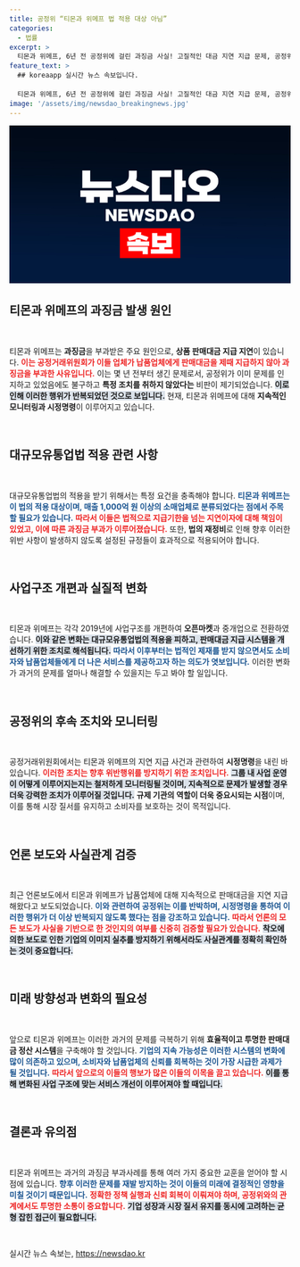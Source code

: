 ```yaml
---
title: 공정위 “티몬과 위메프 법 적용 대상 아님”
categories:
  - 법률
excerpt: >
  티몬과 위메프, 6년 전 공정위에 걸린 과징금 사실! 고질적인 대금 지연 지급 문제, 공정위는 방치했다? 사건의 전말과 향후 조치가 궁금하다면 클릭하세요!
feature_text: >
  ## koreaapp 실시간 뉴스 속보입니다.

  티몬과 위메프, 6년 전 공정위에 걸린 과징금 사실! 고질적인 대금 지연 지급 문제, 공정위는 방치했다? 사건의 전말과 향후 조치가 궁금하다면 클릭하세요!
image: '/assets/img/newsdao_breakingnews.jpg'
---
```


<p><img src="/assets/img/newsdao_breakingnews.jpg" alt="koreaapp 속보" /></p>

<h2 data-ke-size="size26">티몬과 위메프의 과징금 발생 원인</h2>

<p data-ke-size="size16">&nbsp;</p>

<p>티몬과 위메프는 <strong>과징금</strong>을 부과받은 주요 원인으로, <strong>상품 판매대금 지급 지연</strong>이 있습니다. <b><span style="color: #ee2323;">이는 공정거래위원회가 이들 업체가 납품업체에게 판매대금을 제때 지급하지 않아 과징금을 부과한 사유입니다.</span></b> 이는 몇 년 전부터 생긴 문제로서, 공정위가 이미 문제를 인지하고 있었음에도 불구하고 <strong>특정 조치를 취하지 않았다는</strong> 비판이 제기되었습니다. <b><span style="background-color: #21538527;">이로 인해 이러한 행위가 반복되었던 것으로 보입니다.</span></b> 현재, 티몬과 위메프에 대해 <strong>지속적인 모니터링과 시정명령</strong>이 이루어지고 있습니다.</p>

<p data-ke-size="size16">&nbsp;</p>

<h2 data-ke-size="size26">대규모유통업법 적용 관련 사항</h2>

<p data-ke-size="size16">&nbsp;</p>

<p>대규모유통업법의 적용을 받기 위해서는 특정 요건을 충족해야 합니다. <b><span style="color: #1a5490;">티몬과 위메프는 이 법의 적용 대상이며, 매출 1,000억 원 이상의 소매업체로 분류되었다는 점에서 주목할 필요가 있습니다.</span></b> <b><span style="color: #ee2323;">따라서 이들은 법적으로 지급기한을 넘는 지연이자에 대해 책임이 있었고, 이에 따른 과징금 부과가 이루어졌습니다.</span></b> 또한, <strong>법의 재정비</strong>로 인해 향후 이러한 위반 사항이 발생하지 않도록 설정된 규정들이 효과적으로 적용되어야 합니다.</p>

<p data-ke-size="size16">&nbsp;</p>

<h2 data-ke-size="size26">사업구조 개편과 실질적 변화</h2>

<p data-ke-size="size16">&nbsp;</p>

<p>티몬과 위메프는 각각 2019년에 사업구조를 개편하여 <strong>오픈마켓</strong>과 중개업으로 전환하였습니다. <b><span style="background-color: #21538527;">이와 같은 변화는 대규모유통업법의 적용을 피하고, 판매대금 지급 시스템을 개선하기 위한 조치로 해석됩니다.</span></b> <b><span style="color: #1a5490;">따라서 이후부터는 법적인 제재를 받지 않으면서도 소비자와 납품업체들에게 더 나은 서비스를 제공하고자 하는 의도가 엿보입니다.</span></b> 이러한 변화가 과거의 문제를 얼마나 해결할 수 있을지는 두고 봐야 할 일입니다.</p>

<p data-ke-size="size16">&nbsp;</p>

<h2 data-ke-size="size26">공정위의 후속 조치와 모니터링</h2>

<p data-ke-size="size16">&nbsp;</p>

<p>공정거래위원회에서는 티몬과 위메프의 지연 지급 사건과 관련하여 <strong>시정명령</strong>을 내린 바 있습니다. <b><span style="color: #ee2323;">이러한 조치는 향후 위반행위를 방지하기 위한 조치입니다.</span></b> <b><span style="background-color: #21538527;">그룹 내 사업 운영이 어떻게 이루어지는지는 철저하게 모니터링될 것이며, 지속적으로 문제가 발생할 경우 더욱 강력한 조치가 이루어질 것입니다.</span></b> <strong>규제 기관의 역할이 더욱 중요시되는 시점</strong>이며, 이를 통해 시장 질서를 유지하고 소비자를 보호하는 것이 목적입니다.</p>

<p data-ke-size="size16">&nbsp;</p>

<h2 data-ke-size="size26">언론 보도와 사실관계 검증</h2>

<p data-ke-size="size16">&nbsp;</p>

<p>최근 언론보도에서 티몬과 위메프가 납품업체에 대해 지속적으로 판매대금을 지연 지급해왔다고 보도되었습니다. <b><span style="color: #1a5490;">이와 관련하여 공정위는 이를 반박하며, 시정명령을 통하여 이러한 행위가 더 이상 반복되지 않도록 했다는 점을 강조하고 있습니다.</span></b> <b><span style="color: #ee2323;">따라서 언론의 모든 보도가 사실을 기반으로 한 것인지의 여부를 신중히 검증할 필요가 있습니다.</span></b> <b><span style="background-color: #21538527;">착오에 의한 보도로 인한 기업의 이미지 실추를 방지하기 위해서라도 사실관계를 정확히 확인하는 것이 중요합니다.</span></b></p>

<p data-ke-size="size16">&nbsp;</p>

<h2 data-ke-size="size26">미래 방향성과 변화의 필요성</h2>

<p data-ke-size="size16">&nbsp;</p>

<p>앞으로 티몬과 위메프는 이러한 과거의 문제를 극복하기 위해 <strong>효율적이고 투명한 판매대금 정산 시스템</strong>을 구축해야 할 것입니다. <b><span style="color: #1a5490;">기업의 지속 가능성은 이러한 시스템의 변화에 많이 의존하고 있으며, 소비자와 납품업체의 신뢰를 회복하는 것이 가장 시급한 과제가 될 것입니다.</span></b> <b><span style="color: #ee2323;">따라서 앞으로의 이들의 행보가 많은 이들의 이목을 끌고 있습니다.</span></b> <b><span style="background-color: #21538527;">이를 통해 변화된 사업 구조에 맞는 서비스 개선이 이루어져야 할 때입니다.</span></b></p>

<p data-ke-size="size16">&nbsp;</p>

<h2 data-ke-size="size26">결론과 유의점</h2>

<p data-ke-size="size16">&nbsp;</p>

<p>티몬과 위메프는 과거의 과징금 부과사례를 통해 여러 가지 중요한 교훈을 얻어야 할 시점에 있습니다. <b><span style="color: #1a5490;">향후 이러한 문제를 재발 방지하는 것이 이들의 미래에 결정적인 영향을 미칠 것이기 때문입니다.</span></b> <b><span style="color: #ee2323;">정확한 정책 실행과 신뢰 회복이 이뤄져야 하며, 공정위와의 관계에서도 투명한 소통이 중요합니다.</span></b> <b><span style="background-color: #21538527;">기업 성장과 시장 질서 유지를 동시에 고려하는 균형 잡힌 접근이 필요합니다.</span></b></p>

<p data-ke-size="size16">&nbsp;</p>
실시간 뉴스 속보는, <a href="https://newsdao.kr" rel="dofollow">https://newsdao.kr</a>


